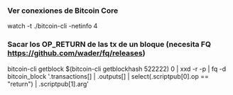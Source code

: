 ### Ver conexiones de Bitcoin Core

watch -t ./bitcoin-cli -netinfo 4

### Sacar los OP_RETURN de las tx de un bloque (necesita FQ https://github.com/wader/fq/releases)

bitcoin-cli getblock $(bitcoin-cli getblockhash 522222) 0 | xxd -r -p | fq -d bitcoin_block '.transactions[] | .outputs[] | select(.scriptpub[0].op == "return") | .scriptpub[1].arg'
